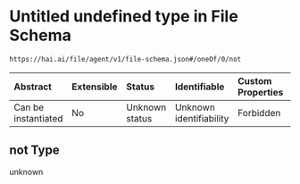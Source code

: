 # Untitled undefined type in File Schema

```txt
https://hai.ai/file/agent/v1/file-schema.json#/oneOf/0/not
```



| Abstract            | Extensible | Status         | Identifiable            | Custom Properties | Additional Properties | Access Restrictions | Defined In                                                                             |
| :------------------ | :--------- | :------------- | :---------------------- | :---------------- | :-------------------- | :------------------ | :------------------------------------------------------------------------------------- |
| Can be instantiated | No         | Unknown status | Unknown identifiability | Forbidden         | Allowed               | none                | [files.schema.json\*](../../schemas/files/v1/files.schema.json "open original schema") |

## not Type

unknown
